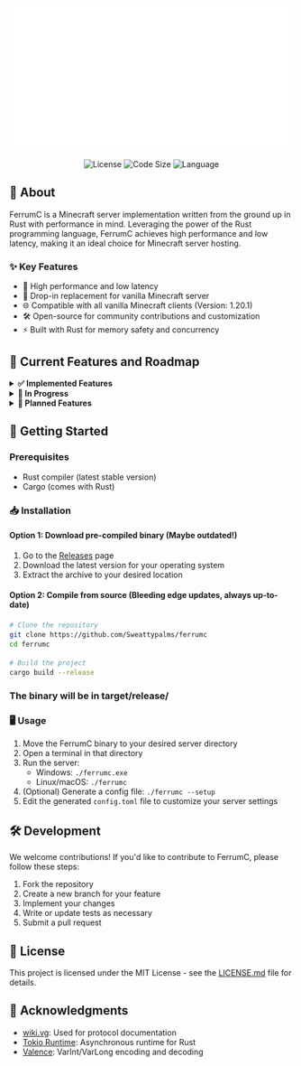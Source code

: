 [//]: # (<div align="center" style="background: linear-gradient&#40;to bottom, #0d0f10 80%, rgba&#40;13,15,16,0&#41;&#41;; padding: 60px 0 40px; width: auto;">)

[//]: # (    <div style="width: 200px; height: 200px; margin: 0 auto; position: relative;">)

[//]: # (        <div style="position: absolute; top: 0; left: 0; right: 0; bottom: 0; background: #ff6600; filter: blur&#40;20px&#41; opacity&#40;0.7&#41;; border-radius: 20px;"></div>)

[//]: # (        <img src="icon.png" alt="FerrumC Icon" width="200" style="position: relative; border-radius: 20px;">)

[//]: # (    </div>)

[//]: # (    <h1 style="color: #ff6600; font-size: 38px; margin-top: 30px; letter-spacing: 2px;">FerrumC</h1>)

[//]: # (    <p style="color: #ffa366; font-size: 14px; max-width: 600px; margin: 10px auto;">A high-performance Minecraft server implementation, crafted in Rust for unparalleled speed and efficiency</p>)

[//]: # (</div>)

<div style="width: 100%">
   <img src="README/assets/header.svg" alt="FerrumC Header">
</div>


<p align="center">
  <img src="https://img.shields.io/github/license/Sweattypalms/ferrumc" alt="License">
  <img src="https://img.shields.io/github/languages/code-size/Sweattypalms/ferrumc" alt="Code Size">
  <img src="https://img.shields.io/badge/language-Rust-orange" alt="Language">
</p>

## 📖 About

FerrumC is a Minecraft server implementation written from the ground up in Rust with performance in mind. Leveraging the power of the Rust programming language, FerrumC achieves high performance and low latency, making it an ideal choice for Minecraft server hosting.

### ✨ Key Features

- 🚀 High performance and low latency
- 🔄 Drop-in replacement for vanilla Minecraft server
- 🌐 Compatible with all vanilla Minecraft clients (Version: 1.20.1)
- 🛠 Open-source for community contributions and customization
- ⚡ Built with Rust for memory safety and concurrency

## 🎯 Current Features and Roadmap

<details>
<summary><b>✅ Implemented Features</b></summary>

- Basic server setup and configuration
- Server list ping
- Player connection and authentication
- Entity Component System
- Packet handling, serialization, and deserialization
- Great logging system
- Keep-alive system

</details>

<details>
<summary><b>🔨 In Progress</b></summary>

- NBT serialization and deserialization
- World stuff (chunks loading, saving, saving etc.)
- Database integration (embedded)

</details>

<details>
<summary><b>📅 Planned Features</b></summary>

- Chat system
- Advanced world generation
- Plugin support + API (Rust and Lua)
- Multi-world support
- Performance optimizations

</details>

## 🚀 Getting Started

### Prerequisites

- Rust compiler (latest stable version)
- Cargo (comes with Rust)

### 📥 Installation

#### Option 1: Download pre-compiled binary (Maybe outdated!)

1. Go to the [Releases](https://github.com/Sweattypalms/ferrumc/releases) page
2. Download the latest version for your operating system
3. Extract the archive to your desired location

#### Option 2: Compile from source (Bleeding edge updates, always up-to-date)

```bash
# Clone the repository
git clone https://github.com/Sweattypalms/ferrumc
cd ferrumc

# Build the project
cargo build --release
```
### The binary will be in target/release/


### 🖥️ Usage

1. Move the FerrumC binary to your desired server directory
2. Open a terminal in that directory
3. Run the server:
    - Windows: `./ferrumc.exe`
    - Linux/macOS: `./ferrumc`
4. (Optional) Generate a config file: `./ferrumc --setup`
5. Edit the generated `config.toml` file to customize your server settings

## 🛠️ Development

We welcome contributions! If you'd like to contribute to FerrumC, please follow these steps:

1. Fork the repository
2. Create a new branch for your feature
3. Implement your changes
4. Write or update tests as necessary
5. Submit a pull request


## 📜 License

This project is licensed under the MIT License - see the [LICENSE.md](LICENSE.md) file for details.


## 🙏 Acknowledgments

- [wiki.vg](https://wiki.vg): Used for protocol documentation
- [Tokio Runtime](https://github.com/tokio-rs/tokio): Asynchronous runtime for Rust
- [Valence](https://github.com/valence-rs/valence): VarInt/VarLong encoding and decoding